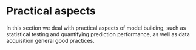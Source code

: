 # Practical aspects

In this section we deal with practical aspects of model building, such as statistical testing and quantifying prediction performance, as well as data acquisition general good practices.
